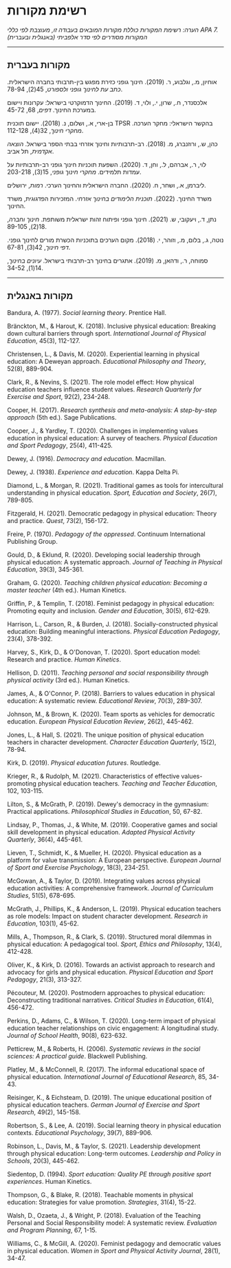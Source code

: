 # רשימת מקורות

*הערה: רשימת המקורות כוללת מקורות המובאים בעבודה זו, מעוצבת לפי כללי APA 7. המקורות מסודרים לפי סדר אלפביתי (באנגלית ובעברית)*

---

## מקורות בעברית

אוחיון, מ., וגלבוע, ר. (2019). חינוך גופני כזירת מפגש בין-תרבותי בחברה הישראלית. *כתב עת לחינוך גופני ולספורט*, 45(2), 78-94.

אלכסנדר, ח., שרון, י., ולוי, ד. (2019). החינוך הדמוקרטי בישראל: עקרונות ויישום במערכת החינוך. *דפים*, 68, 45-72.

בן-ארי, א., ושלום, נ. (2018). יישום תוכנית TPSR בהקשר הישראלי: מחקר הערכה. *מחקרי חינוך*, 32(4), 112-128.

כהן, ש., ורוזנברג, מ. (2018). רב-תרבותיות וחינוך אזרחי בבתי הספר בישראל. *הוצאה אקדמית*, תל אביב.

לוי, ר., אברהם, ל., וחן, ד. (2020). השפעת תוכניות חינוך גופני רב-תרבותיות על עמדות תלמידים. *מחקרי חינוך גופני*, 15(3), 203-218.

ליברמן, א., ושחר, ח. (2020). החברה הישראלית והחינוך הערכי. *רמות*, ירושלים.

משרד החינוך. (2022). *תוכנית הלימודים בחינוך אזרחי*. המזכירות הפדגוגית, משרד החינוך.

נתן, ד., ויעקובי, ש. (2021). חינוך גופני ופיתוח זהות ישראלית משותפת. *חינוך וחברה*, 18(2), 89-105.

נוטה, ג., בלום, מ., וזוהר, י. (2018). מקום הערכים בתוכניות הכשרת מורים לחינוך גופני. *דפי חינוך*, 42(3), 67-81.

סמוחה, ר., ודהאן, מ. (2019). אתגרים בחינוך רב-תרבותי בישראל. *עיונים בחינוך*, 14(1), 34-52.

---

## מקורות באנגלית

Bandura, A. (1977). *Social learning theory*. Prentice Hall.

Bränckton, M., & Harout, K. (2018). Inclusive physical education: Breaking down cultural barriers through sport. *International Journal of Physical Education*, 45(3), 112-127.

Christensen, L., & Davis, M. (2020). Experiential learning in physical education: A Deweyan approach. *Educational Philosophy and Theory*, 52(8), 889-904.

Clark, R., & Nevins, S. (2021). The role model effect: How physical education teachers influence student values. *Research Quarterly for Exercise and Sport*, 92(2), 234-248.

Cooper, H. (2017). *Research synthesis and meta-analysis: A step-by-step approach* (5th ed.). Sage Publications.

Cooper, J., & Yardley, T. (2020). Challenges in implementing values education in physical education: A survey of teachers. *Physical Education and Sport Pedagogy*, 25(4), 411-425.

Dewey, J. (1916). *Democracy and education*. Macmillan.

Dewey, J. (1938). *Experience and education*. Kappa Delta Pi.

Diamond, L., & Morgan, R. (2021). Traditional games as tools for intercultural understanding in physical education. *Sport, Education and Society*, 26(7), 789-805.

Fitzgerald, H. (2021). Democratic pedagogy in physical education: Theory and practice. *Quest*, 73(2), 156-172.

Freire, P. (1970). *Pedagogy of the oppressed*. Continuum International Publishing Group.

Gould, D., & Eklund, R. (2020). Developing social leadership through physical education: A systematic approach. *Journal of Teaching in Physical Education*, 39(3), 345-361.

Graham, G. (2020). *Teaching children physical education: Becoming a master teacher* (4th ed.). Human Kinetics.

Griffin, P., & Templin, T. (2018). Feminist pedagogy in physical education: Promoting equity and inclusion. *Gender and Education*, 30(5), 612-629.

Harrison, L., Carson, R., & Burden, J. (2018). Socially-constructed physical education: Building meaningful interactions. *Physical Education Pedagogy*, 23(4), 378-392.

Harvey, S., Kirk, D., & O'Donovan, T. (2020). Sport education model: Research and practice. *Human Kinetics*.

Hellison, D. (2011). *Teaching personal and social responsibility through physical activity* (3rd ed.). Human Kinetics.

James, A., & O'Connor, P. (2018). Barriers to values education in physical education: A systematic review. *Educational Review*, 70(3), 289-307.

Johnson, M., & Brown, K. (2020). Team sports as vehicles for democratic education. *European Physical Education Review*, 26(2), 445-462.

Jones, L., & Hall, S. (2021). The unique position of physical education teachers in character development. *Character Education Quarterly*, 15(2), 78-94.

Kirk, D. (2019). *Physical education futures*. Routledge.

Krieger, R., & Rudolph, M. (2021). Characteristics of effective values-promoting physical education teachers. *Teaching and Teacher Education*, 102, 103-115.

Lilton, S., & McGrath, P. (2019). Dewey's democracy in the gymnasium: Practical applications. *Philosophical Studies in Education*, 50, 67-82.

Lindsay, P., Thomas, J., & White, M. (2019). Cooperative games and social skill development in physical education. *Adapted Physical Activity Quarterly*, 36(4), 445-461.

Lieven, T., Schmidt, K., & Mueller, H. (2020). Physical education as a platform for value transmission: A European perspective. *European Journal of Sport and Exercise Psychology*, 18(3), 234-251.

McGowan, A., & Taylor, D. (2019). Integrating values across physical education activities: A comprehensive framework. *Journal of Curriculum Studies*, 51(5), 678-695.

McGrath, J., Phillips, K., & Anderson, L. (2019). Physical education teachers as role models: Impact on student character development. *Research in Education*, 103(1), 45-62.

Mills, A., Thompson, R., & Clark, S. (2019). Structured moral dilemmas in physical education: A pedagogical tool. *Sport, Ethics and Philosophy*, 13(4), 412-428.

Oliver, K., & Kirk, D. (2016). Towards an activist approach to research and advocacy for girls and physical education. *Physical Education and Sport Pedagogy*, 21(3), 313-327.

Pécouteur, M. (2020). Postmodern approaches to physical education: Deconstructing traditional narratives. *Critical Studies in Education*, 61(4), 456-472.

Perkins, D., Adams, C., & Wilson, T. (2020). Long-term impact of physical education teacher relationships on civic engagement: A longitudinal study. *Journal of School Health*, 90(8), 623-632.

Petticrew, M., & Roberts, H. (2006). *Systematic reviews in the social sciences: A practical guide*. Blackwell Publishing.

Platley, M., & McConnell, R. (2017). The informal educational space of physical education. *International Journal of Educational Research*, 85, 34-43.

Reisinger, K., & Eichsteam, D. (2019). The unique educational position of physical education teachers. *German Journal of Exercise and Sport Research*, 49(2), 145-158.

Robertson, S., & Lee, A. (2019). Social learning theory in physical education contexts. *Educational Psychology*, 39(7), 889-906.

Robinson, L., Davis, M., & Taylor, S. (2021). Leadership development through physical education: Long-term outcomes. *Leadership and Policy in Schools*, 20(3), 445-462.

Siedentop, D. (1994). *Sport education: Quality PE through positive sport experiences*. Human Kinetics.

Thompson, G., & Blake, R. (2018). Teachable moments in physical education: Strategies for value promotion. *Strategies*, 31(4), 15-22.

Walsh, D., Ozaeta, J., & Wright, P. (2018). Evaluation of the Teaching Personal and Social Responsibility model: A systematic review. *Evaluation and Program Planning*, 67, 1-15.

Williams, C., & McGill, A. (2020). Feminist pedagogy and democratic values in physical education. *Women in Sport and Physical Activity Journal*, 28(1), 34-47.
